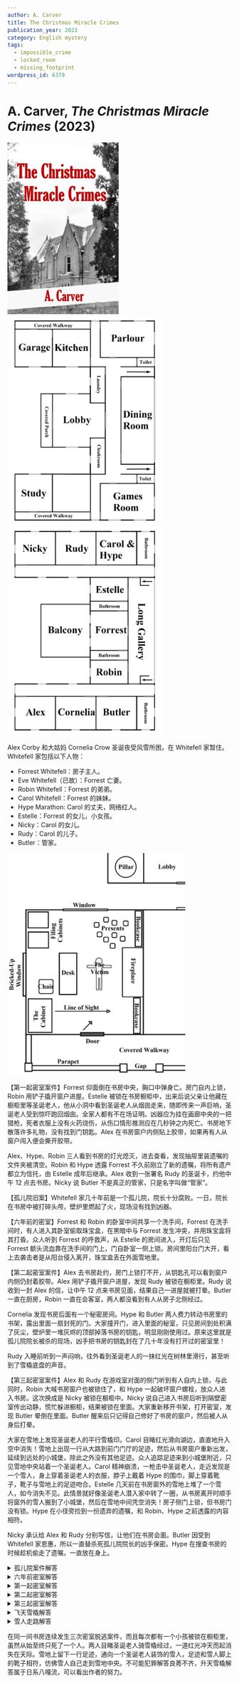 ```yaml
---
author: A. Carver
title: The Christmas Miracle Crimes
publication_year: 2023
category: English mystery
tags:
  - impossible_crime
  - locked_room
  - missing_footprint
wordpress_id: 6379
---
```


# A. Carver, <i>The Christmas Miracle Crimes</i> (2023)

<img src=images/2023_cover.jpg width=250/>

<img src=images/2023_floor_plan_1f.jpg width=350/>
<img src=images/2023_floor_plan_2f.jpg width=350/>

Alex Corby 和大姑妈 Cornelia Crow 圣诞夜受风雪所困，在 Whitefell 家暂住。Whitefell 家包括以下人物：

* Forrest Whitefell：房子主人。
* Eve Whitefell（已故）：Forrest 亡妻。
* Robin Whitefell：Forrest 的弟弟。
* Carol Whitefell：Forrest 的妹妹。
* Hype Marathon: Carol 的丈夫，网络红人。
* Estelle：Forrest 的女儿，小女孩。
* Nicky：Carol 的女儿。
* Rudy：Carol 的儿子。
* Butler：管家。

<img src=images/2023_study.jpg width=400/>

【第一起密室案件】Forrest 仰面倒在书房中央，胸口中弹身亡。房门自内上锁，Robin 用铲子撬开窗户进屋。Estelle 被锁在书房橱柜中，出来后说父亲让他藏在橱柜里等圣诞老人，他从小洞中看到圣诞老人从烟囱走来，随即传来一声巨响，圣诞老人受到惊吓跑回烟囱。全家人都有不在场证明。凶器应为挂在画廊中央的一把猎枪，死者衣服上没有火药烧伤，从伤口情形推测应在几秒钟之内死亡。书房地下散落许多礼物，没有找到门钥匙。Alex 在书房窗户内侧贴上胶带，如果再有人从窗户闯入便会撕开胶带。

Alex、Hype、Robin 三人看到书房的灯光熄灭，进去查看，发现抽屉里装遗嘱的文件夹被清空。Robin 和 Hype 透露 Forrest 不久前刚立了新的遗嘱，将所有遗产都立为信托，由 Estelle 成年后继承。Alex 收到一张署名 Rudy 的圣诞卡，约他中午 12 点去书房。Nicky 说 Butler 不是真正的管家，只是名字叫做“管家”。

【孤儿院旧案】Whitefell 家几十年前是一个孤儿院，院长十分腐败。一日，院长在书房中被打碎头颅，壁炉里燃起了火，现场没有找到凶器。

【六年前的密室】Forrest 和 Robin 的卧室中间共享一个洗手间，Forrest 在洗手间时，有人进入其卧室偷取珠宝盒，在黑暗中与 Forrest 发生冲突，并用珠宝盒将其打昏。众人听到 Forrest 的呼救声，从 Estelle 的房间进入，开灯后只见 Forrest 额头流血靠在洗手间的门上，门自卧室一侧上锁。房间里阳台门大开，看上去袭击者是从阳台侵入离开，珠宝盒丢在外面雪地里。

【第二起密室案件】Alex 去书房赴约，房门上锁打不开，从钥匙孔可以看到窗户内侧仍封着胶带。Alex 用铲子撬开窗户进屋，发现 Rudy 被锁在橱柜里。Rudy 说收到一封 Alex 的信，让中午 12 点来书房见面，结果自己一进屋就被打晕。Butler 一直在厨房，Robin 一直在会客室，两人都没看到有人从房子北侧经过。

Cornelia 发现书房后面有一个秘密房间。Hype 和 Butler 两人费力转动书房里的书架，露出里面一扇封死的门。大家撞开门，进入里面的秘室，只见房间到处积满了灰尘，壁炉里一堆灰烬的顶部掉落书房的钥匙，明显刚刚使用过。原来这里就是孤儿院院长被杀的现场，凶手把书房的钥匙封在了几十年没有打开过的密室里！

Rudy 入睡前听到一声闷响，往外看到圣诞老人的一抹红光在树林里滑行，甚至听到了雪橇底盘的声音。

【第三起密室案件】Alex 和 Rudy 在游戏室对面的侧门听到有人自内上锁，与此同时，Robin 大喊书房窗户也被锁住了，和 Hype 一起破坏窗户螺栓，放众人进入书房。这次换成是 Nicky 被锁在橱柜中。Nicky 说自己进入书房后听到隔壁密室传出动静，慌忙躲进橱柜，结果被锁在里面。大家重新移开书架，打开密室，发现 Butler 晕倒在里面。Butler 醒来后只记得自己修好了书房的窗户，然后被人从身后打晕。

大家在雪地上发现圣诞老人的平行雪橇印。Carol 目睹红光滑向湖边，直直地升入空中消失！雪地上出现一行从大路到前门门厅的足迹，然后从书房窗户重新出发，延续到远处的小城堡，除此之外没有其他足迹。众人追踪足迹来到小城堡附近，只见雪地中央站着一个圣诞老人。Carol 精神崩溃，一枪击中圣诞老人，走近发现是一个雪人，身上穿着圣诞老人的衣服，脖子上戴着 Hype 的围巾，脚上穿着靴子，靴子与雪地上的足迹吻合。Estelle 几天前在书房窗外的雪地上堆了一个雪人，如今消失不见。此情景就好像圣诞老人潜入家中转了一圈，从书房离开时顺手将窗外的雪人搬到了小城堡，然后在雪地中间凭空消失！房子侧门上锁，但书房门没有锁。Hype 在小径旁捡到一份遗弃的遗嘱，和 Robin、Hype 之前透露的内容相符。

Nicky 承认给 Alex 和 Rudy 分别写信，让他们在书房会面。Butler 因受到 Whitefell 家恩惠，所以一直替杀死孤儿院院长的凶手保密。Hype 在搜查书房的时候趁机偷走了遗嘱，一直放在身上。

<details><summary>孤儿院案件解答</summary>
房子总共有八个烟囱，相邻的壁炉共用一个烟囱。Forrest 在楼上把自己的煤从烟囱倒下去，有一半的概率进入楼下 Carol 的房间。Carol 用多余的煤填满袜子，砸死院长，然后把煤倒在火里烧掉。
</details>

<details><summary>六年前密室解答</summary>
Estelle 是 Robin 和 Eve 的女儿，这个秘密藏在 Eve 的珠宝盒里。Robin 侵入 Forrest 卧室偷出珠宝盒，但不会打开，只好从阳台丢入外面雪地。Robin 从洗手间进入自己卧室离开，然后和众人一起从 Estelle 的卧室进入 Forrest 卧室，趁人不注意锁上洗手间的门。
</details>

<details><summary>第一起密室解答</summary>
Robin 把猎枪扔在小路旁的积雪中，偷走 Hype 的围巾，进入书房正上方 Cornelia 的房间，把围巾一端绑在床脚上，一端伸入烟囱，计划用猎枪杀死 Forrest 伪造自杀，然后把书房里的珠宝盒系在围巾上，从楼上房间拉走。没想到 Forrest 让 Estelle 藏在橱柜里，自己扮演成圣诞老人放礼物。（伏线：雪人穿的衣服上有近距离火药燃烧和远距离散射弹两种痕迹，说明被击中两次，第一次是 Forest 装扮成圣诞老人被凶手击中，第二次是雪人被 Carol 击中。）Robin 进入书房撞见装扮成圣诞老人的 Forrest，无法伪造自杀，只好对他开枪，Forrest 走了几步倒地身亡。Estelle 在橱柜中看到圣诞老人走过，忍不住叫出声音，Robin 听到声音，慌忙将她锁在橱柜里。Robin 把礼物袋子倒空，脱下圣诞老人的衣服装在袋子里，系在围巾一端，从楼上拉走。Robin 把书房钥匙从壁炉烟囱丢下，结果没有掉入书房，而是掉入隔壁的密室。
</details>

<details><summary>第二起密室解答</summary>
Butler 不是一直在厨房，中间曾短暂离开，确认房子侧门是否锁好。Robin 趁这个时间段经过厨房由车库门外出，从正门进入书房，打晕 Rudy。Alex 从钥匙孔确认窗户内侧贴着封条，便跑到窗下撬窗进屋，但 Robin 利用时间差抢先一步从窗户离开，Alex 撬窗时封条其实已经解开。
</details>

<details><summary>第三起密室解答</summary>
Robin 打晕 Butler，取下书架上的书减轻重量，这样一个人也可以转动书架，打开隔壁密室。Robin 把 Butler 搬进密室，转回书架，把 Nicky 锁在橱柜里，然后在书房找到了珠宝盒。Robin 和 Alex 分手后飞快地从窗户进入书房，抢在 Alex 开门前把前门自内锁住，然后跑回窗外大喊窗户锁住了，正好 Hype 赶到。Robin 当着 Hype 的面假装破坏窗户螺栓，其实窗户本来就是打开的。Hype 晚上戴墨镜，看不清 Robin 的动作。
</details>

<details><summary>飞天雪橇解答</summary>
Robin 骑自行车外出，计划将珠宝盒丢入湖中销毁，Rudy 和 Carol 看到的红光是自行车灯。Robin 骑自行车冲向湖中，刹车不及，抓住系在树上的一根绳子制动，结果被甩飞到空中，被 Carol 看到，以为是雪橇升天。Robin 骑自行车回家的时候在雪地上留下第二道轮胎印，与外出时的轮胎印一起组成平行雪橇印。
</details>

<details><summary>雪人走路解答</summary>
Robin 在下雪期间把雪人搬到小城堡，足迹被雪覆盖，等雪停后倒退走回书房窗下。他从书房的门离开，所以没法从外面上锁。大路到门厅的足迹是他单脚蹦过去，再单脚倒退蹦回来。Robin 有一双和 Forrest 一样的靴子，一双给雪人穿上，一双自己穿着伪造足迹（伏线：早上只有 Robin 没有穿靴子去追圣诞老人）。
</details>

在同一间书房连续发生三次密室脱逃案件，而且每次都有一个小孩被锁在橱柜里，虽然从始至终只死了一个人。两人目睹圣诞老人骑雪橇经过，一道红光冲天而起消失在天际。雪地上留下一行足迹，通向一个圣诞老人装饰的雪人，足迹和雪人脚上的靴子相符，仿佛雪人自己走到雪地中央。不可能犯罪解答良莠不齐，升天雪橇解答属于日系八嘎流，可以看出作者的努力。